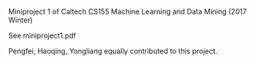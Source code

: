 Miniproject 1 of Caltech CS155 Machine Learning and Data Mining (2017 Winter)

See miniproject1.pdf

Pengfei, Haoqing, Yongliang equally contributed to this project.
